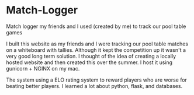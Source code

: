 # Match-Logger
Match logger my friends and I used (created by me) to track our pool table games

I built this website as my friends and I were tracking our pool table matches on a whiteboard with tallies.
Although it kept the competition up it wasn't a very good long term solution.
I thought of the idea of creating a locally hosted website and then created this over the summer. I host it using gunicorn + NGINX on my mac.

The system using a ELO rating system to reward players who are worse for beating better players. I learned a lot about python, flask, and databases.
